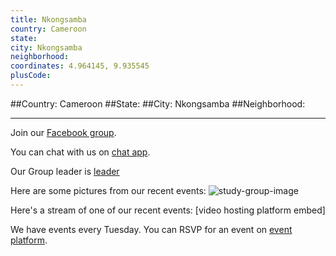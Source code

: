 ```yaml
---
title: Nkongsamba
country: Cameroon
state: 
city: Nkongsamba
neighborhood: 
coordinates: 4.964145, 9.935545
plusCode:
---
```


##Country: Cameroon
##State: 
##City: Nkongsamba
##Neighborhood: 
*****
Join our [Facebook group](https://www.facebook.com/groups/free.code.camp.nkongsamba/).

You can chat with us on [chat app]().

Our Group leader is [leader]()

Here are some pictures from our recent events:
![study-group-image]()

Here's a stream of one of our recent events:
[video hosting platform embed]

We have events every Tuesday. You can RSVP for an event on [event platform]().
